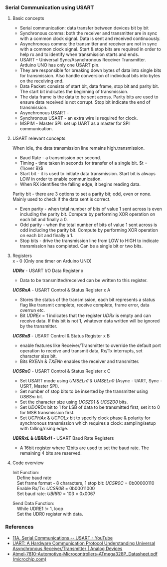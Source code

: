 ### Serial Communication using USART 

1) Basic concepts         

   - Serial communication: data transfer between devices bit by bit              
   - Synchronous comms: both the receiver and transmitter are in sync with a common clock signal. Data is sent and received continuously.                                
   - Asynchronous comms: the transmitter and receiver are not in sync with a common clock signal. Start & stop bits are required in order to help rx and tx identify when transmission starts and ends.                   
   - USART - Universal Sync/Asynchronous Receiver Transmitter. Arduino UNO has only one USART pin.                        
   - They are responsible for breaking down bytes of data into single bits for transmission. Also handle conversion of individual bits into bytes on the receiving end.                           
   - Data Packet: consists of start bit, data frame, stop bit and parity bit. The start bit indicates the beginning of transmission.                     
   - The data frame is the data to be sent across. Parity bits are used to ensure data received is not corrupt. Stop bit indicate the end of transmission.                                
   - Asynchronous USART -                  
   - Synchronous USART - an extra wire is required for clock.                   
   - MSPIM - Master SPI: set up UART as a master for SPI communication.                 
2) USART relevant concepts          

   When idle, the data transmission line remains high.transmission.                                   
   - Baud Rate -  a transmission per second.                    
   - Timing - time taken in seconds for transfer of a single bit. $t = {1\over B}$                                
   - Start bit - it is used to initiate data transmission. Start bit is always LOW in order to enable communication.                  
   - When RX identifies the falling edge, it begins reading data.                                        
   
   Parity bit - there are 3 options to set a parity bit; odd, even or none. Mainly used to check if the data sent is correct.                      
   - Even parity - when total number of bits of value 1 sent across is even including the parity bit. Compute by performing XOR operation on each bit and finally a 0.                             
   - Odd parity - when the total number of bits of value 1 sent across is odd including the parity bit. Compute by performing XOR operation on each bit and finally a 1.                       
   - Stop bits - drive the transmission line from LOW to HIGH to indicate transmission has completed. Can be a single bit or two bits.
3) Registers                                     
   x - 0 (Only one timer on Arduino UNO)

   **_UDRx_** - USART I/O Data Register x                                   
   - Data to be transmitted/received can be written to this register.                         

   **_UCSRxA_** - USART Control & Status Register x A                      
   - Stores the status of the transmission, each bit represents a status flag like transmit complete, receive complete, frame error, data overrun etc.                  
   - Bit _UDREx_ = 1 indicates that the register _UDRx_ is empty and can receive data. If this bit is not 1, whatever data written will be ignored by the transmitter.         
   
   **_UCSRxB_** - USART Control & Status Register x B         
   - enable features like Receiver/Transmitter to override the default port operation to receive and transmit data, Rx/Tx interrupts, set character size bit.                     
   - Bits _RXENn_ & _TXENn_ enables the receiver and transmitter.         
   
   **_UCSRxC_** - USART Control & Status Register x C         
   - Set USART mode using _UMSELn1 & UMSELn0_ (Async - UART, Sync - USRT, Master SPI).         
   - Set number of stop bits to be inserted by the transmitter using _USBSm_ bit.          
   - Set the character size using _UCSZ01_ & _UCSZ00_ bits.          
   - Set _UDORDx_ bit to 1 for LSB of data to be transmitted first, set it to 0 for MSB transmission first.         
   - Set _UCPHAx_ & _UCPOLx_ bit to specify clock phase & polarity for synchronous transmission which requires a clock: sampling/setup with falling/rising edge.           
   
   **_UBRRxL_ & _UBRRxH_** - USART Baud Rate Registers         
   - A 16bit register where 12bits are used to set the baud rate. The remaining 4 bits are reserved.      

4) Code overview         

   Init Function:         
   &emsp;Define baud rate         
   &emsp;Set frame format - 8 characters, 1 stop bit: _UCSR0C_ = 0b00000110          
   &emsp;Enable Rx/Tx: _UCSR0B_ = 0b00011000          
   &emsp;Set baud rate: _UBRR0_ = 103 = 0x0067         
            
   Send Data Function:         
   &emsp;While UDRE1 != 1, loop         
   &emsp;Set the UDR0 register with data.         
            
### References         
- [11A. Serial Communications -- USART - YouTube](https://www.youtube.com/watch?v=W5xt6w5EMP0)         
- [UART: A Hardware Communication Protocol Understanding Universal Asynchronous Receiver/Transmitter | Analog Devices](https://www.analog.com/en/resources/analog-dialogue/articles/uart-a-hardware-communication-protocol.html)
- [Atmel-7810-Automotive-Microcontrollers-ATmega328P_Datasheet.pdf (microchip.com)](https://ww1.microchip.com/downloads/en/DeviceDoc/Atmel-7810-Automotive-Microcont-ATmega328P_Datasheet.pdf)
         
            